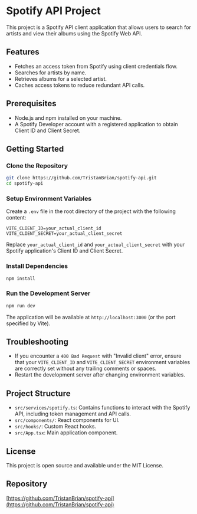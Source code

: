 # Spotify API Project

This project is a Spotify API client application that allows users to search for artists and view their albums using the Spotify Web API.

## Features

- Fetches an access token from Spotify using client credentials flow.
- Searches for artists by name.
- Retrieves albums for a selected artist.
- Caches access tokens to reduce redundant API calls.

## Prerequisites

- Node.js and npm installed on your machine.
- A Spotify Developer account with a registered application to obtain Client ID and Client Secret.

## Getting Started

### Clone the Repository

```bash
git clone https://github.com/TristanBrian/spotify-api.git
cd spotify-api
```

### Setup Environment Variables

Create a `.env` file in the root directory of the project with the following content:

```
VITE_CLIENT_ID=your_actual_client_id
VITE_CLIENT_SECRET=your_actual_client_secret
```

Replace `your_actual_client_id` and `your_actual_client_secret` with your Spotify application's Client ID and Client Secret.

### Install Dependencies

```bash
npm install
```

### Run the Development Server

```bash
npm run dev
```

The application will be available at `http://localhost:3000` (or the port specified by Vite).

## Troubleshooting

- If you encounter a `400 Bad Request` with "Invalid client" error, ensure that your `VITE_CLIENT_ID` and `VITE_CLIENT_SECRET` environment variables are correctly set without any trailing comments or spaces.
- Restart the development server after changing environment variables.

## Project Structure

- `src/services/spotify.ts`: Contains functions to interact with the Spotify API, including token management and API calls.
- `src/components/`: React components for UI.
- `src/hooks/`: Custom React hooks.
- `src/App.tsx`: Main application component.

## License

This project is open source and available under the MIT License.

## Repository

[https://github.com/TristanBrian/spotify-api](https://github.com/TristanBrian/spotify-api)

